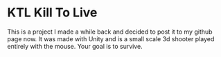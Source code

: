 # KTL Kill To Live
This is a project I made a while back and decided to post it to my github page now. It was made with Unity and is a small scale 3d shooter played entirely with the mouse. Your goal is to survive.
